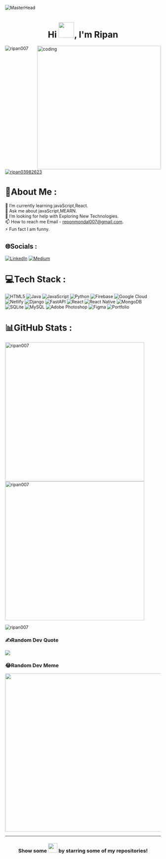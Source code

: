 ![MasterHead](https://coursework.vschool.io/content/images/size/w2000/2016/03/javascript-logo-banner.jpg)
<h1 align="center">Hi <img src = "https://raw.githubusercontent.com/MartinHeinz/MartinHeinz/master/wave.gif" width = 50px>, I'm Ripan</h1>

<img align="right" alt="coding" width="400" src="https://media2.giphy.com/media/RbDKaczqWovIugyJmW/giphy.gif">

<p align="left"> <img src="https://komarev.com/ghpvc/?username=ripan007&label=Profile%20views&color=0e75b6&style=flat" alt="ripan007" /> </p>

<p align="left"> <a href="https://twitter.com/ripan03982623" target="blank"><img src="https://img.shields.io/twitter/follow/ripan03982623?logo=twitter&style=for-the-badge" alt="ripan03982623" /></a> </p>

# 💫About Me :

 🌱 I’m currently learning javaScript,React.\
 💬 Ask me about javaScript,MEARN.\
 🤔 I’m looking for help with Exploring New Technologies.\
 📫 How to reach me Email - reponmondal007@gmail.com.\
 ⚡ Fun fact I am funny.

## 🌐Socials :
 [![LinkedIn](https://img.shields.io/badge/LinkedIn-%230077B5.svg?logo=linkedin&logoColor=white)](https://www.linkedin.com/in/ripan-mondal-218872128/) [![Medium](https://img.shields.io/badge/Medium-12100E?logo=medium&logoColor=white)](https://medium.com/@reponmondal007) 

# 💻Tech Stack :
 ![HTML5](https://img.shields.io/badge/html5-%23E34F26.svg?style=for-the-badge&logo=html5&logoColor=white) ![Java](https://img.shields.io/badge/java-%23ED8B00.svg?style=for-the-badge&logo=java&logoColor=white) ![JavaScript](https://img.shields.io/badge/javascript-%23323330.svg?style=for-the-badge&logo=javascript&logoColor=%23F7DF1E) ![Python](https://img.shields.io/badge/python-3670A0?style=for-the-badge&logo=python&logoColor=ffdd54)  ![Firebase](https://img.shields.io/badge/firebase-%23039BE5.svg?style=for-the-badge&logo=firebase) ![Google Cloud](https://img.shields.io/badge/Google%20Cloud-%234285F4.svg?style=for-the-badge&logo=google-cloud&logoColor=white)  ![Netlify](https://img.shields.io/badge/netlify-%23000000.svg?style=for-the-badge&logo=netlify&logoColor=#00C7B7)  ![Django](https://img.shields.io/badge/django-%23092E20.svg?style=for-the-badge&logo=django&logoColor=white) ![FastAPI](https://img.shields.io/badge/FastAPI-005571?style=for-the-badge&logo=fastapi)  ![React](https://img.shields.io/badge/react-%2320232a.svg?style=for-the-badge&logo=react&logoColor=%2361DAFB) ![React Native](https://img.shields.io/badge/react_native-%2320232a.svg?style=for-the-badge&logo=react&logoColor=%2361DAFB)  ![MongoDB](https://img.shields.io/badge/MongoDB-%234ea94b.svg?style=for-the-badge&logo=mongodb&logoColor=white) ![SQLite](https://img.shields.io/badge/sqlite-%2307405e.svg?style=for-the-badge&logo=sqlite&logoColor=white) ![MySQL](https://img.shields.io/badge/mysql-%2300f.svg?style=for-the-badge&logo=mysql&logoColor=white) ![Adobe Photoshop](https://img.shields.io/badge/adobephotoshop-%2331A8FF.svg?style=for-the-badge&logo=adobephotoshop&logoColor=white)  	![Figma](https://img.shields.io/badge/figma-%23F24E1E.svg?style=for-the-badge&logo=figma&logoColor=white)  ![Portfolio](https://img.shields.io/badge/Portfolio-%23000000.svg?style=for-the-badge&logo=firefox&logoColor=#FF7139) 
# 📊GitHub Stats :

<p><img align="left" width="450"  src="https://github-readme-stats.vercel.app/api/top-langs?username=ripan007&show_icons=true&locale=en&layout=compact" alt="ripan007" /></p>


<p>&nbsp;<img align="center" width="450" src="https://github-readme-stats.vercel.app/api?username=ripan007&show_icons=true&locale=en" alt="ripan007" /></p>

<p><img align="center" src="https://github-readme-streak-stats.herokuapp.com/?user=ripan007&" alt="ripan007" /></p>

### ✍️Random Dev Quote
![](https://quotes-github-readme.vercel.app/api?type=horizontal&theme=radical)

### 😂Random Dev Meme
<img src="https://random-memer.herokuapp.com/" width="512px"/>

---

<div align="center">

  ### Show some <img src="https://www.icegif.com/wp-content/uploads/love-heart-icegif.gif" height="30"   />      by starring some of my repositories!
  
  </div>
